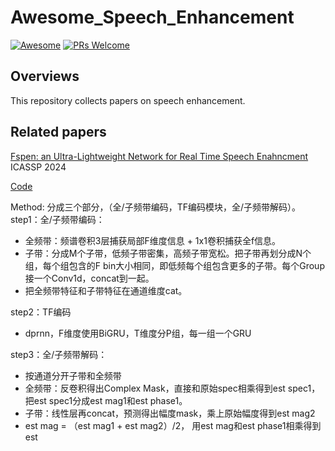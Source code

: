 # Awesome_Speech_Enhancement
[![Awesome](https://cdn.rawgit.com/sindresorhus/awesome/d7305f38d29fed78fa85652e3a63e154dd8e8829/media/badge.svg)](https://github.com/sindresorhus/awesome) [![PRs Welcome](https://img.shields.io/badge/PRs-welcome-brightgreen.svg?style=flat-square)](http://makeapullrequest.com) 

## Overviews
This repository collects papers on speech enhancement.

## Related papers
<!--  -->
[Fspen: an Ultra-Lightweight Network for Real Time Speech Enahncment](https://ieeexplore.ieee.org/document/10446016/authors#authors)  ICASSP 2024

[Code](https://github.com/gitwukeyi/FSPEN)

Method: 分成三个部分，（全/子频带编码，TF编码模块，全/子频带解码）。
step1：全/子频带编码：
- 全频带：频谱卷积3层捕获局部F维度信息 + 1x1卷积捕获全f信息。
- 子带：分成M个子带，低频子带密集，高频子带宽松。把子带再划分成N个组，每个组包含的F bin大小相同，即低频每个组包含更多的子带。每个Group接一个Conv1d，concat到一起。
- 把全频带特征和子带特征在通道维度cat。

step2：TF编码
- dprnn，F维度使用BiGRU，T维度分P组，每一组一个GRU

step3：全/子频带解码：
- 按通道分开子带和全频带
- 全频带：反卷积得出Complex Mask，直接和原始spec相乘得到est spec1，把est spec1分成est mag1和est phase1。
- 子带：线性层再concat，预测得出幅度mask，乘上原始幅度得到est mag2
- est mag = （est mag1 + est mag2）/2， 用est mag和est phase1相乘得到est


<!--  -->
